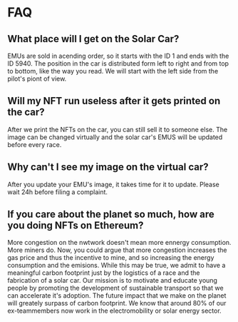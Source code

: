 # FAQ

## What place will I get on the Solar Car?

EMUs are sold in acending order, so it starts with the ID 1 and ends with the ID 5940. The position in the car is distributed form left to right and from top to bottom, like the way you read. We will start with the left side from the pilot's piont of view.

## Will my NFT run useless after it gets printed on the car?

After we print the NFTs on the car, you can still sell it to someone else. The image can be changed virtually and the solar car's EMUS will be updated before every race.

## Why can't I see my image on the virtual car? 

After you update your EMU's image, it takes time for it to update. Please wait 24h before filing a complaint.

## If you care about the planet so much, how are you doing NFTs on Ethereum?

More congestion on the nwtwork doesn't mean more ennergy consumption. More miners do. Now, you could argue that more congestion increases the gas price and thus the incentive to mine, and so increasing the energy consumption and the emisions.
While this may be true, we admit to have a meaningful carbon footprint just by the logistics of a race and the fabrication of a solar car. Our mission is to motivate and educate young people by promoting the development of sustainable transport so that we can accelerate it's adoption. The future impact that we make on the planet will greately surpass of carbon footprint. We know that around 80% of our ex-teammembers now work in the electromobility or solar energy sector.
